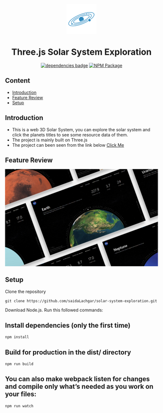 <p align="center">
    <img width="100" src="https://github.com/saidaLachgar/solar-system-exploration/blob/main/dist/images/icon.png" alt="Three.js Solar Exploration">
</p>
<h1 align="center">Three.js Solar System Exploration</h1>

<p align="center">
  <a href="https://github.com/mrdoob/three.js/"><img src="https://img.shields.io/badge/dependencies-Three.js-brightgreen.svg" alt="dependencies badge"></a>
  <a href="https://www.npmjs.com/package/three" rel="nofollow"><img src="https://camo.githubusercontent.com/f66fa08048e7297bddab40ff398130fccfba137034eb3c72927cefc059d4cc5d/68747470733a2f2f696d672e736869656c64732e696f2f6e706d2f762f7468726565" alt="NPM Package"></a>
</p>


## Content

- [Introduction](#introduction)
- [Feature Review](#feature-review)
- [Setup](#setup)


## Introduction

* This is a web 3D Solar System, you can explore the solar system and click the planets titles to see some resource data of them. <br>
* The project is mainly built on Three.js <br>
* The project can been seen from the link below [Click Me](https://planetary-facts.netlify.app)

## Feature Review

![screenshot](https://github.com/saidaLachgar/solar-system-exploration/blob/main/screenshot.jpg?raw=true)

## Setup

 Clone the repository
```html
git clone https://github.com/saidaLachgar/solar-system-exploration.git
```
Download Node.js. Run this followed commands:

## Install dependencies (only the first time)
```html
npm install
```
## Build for production in the dist/ directory
```html
npm run build
```

## You can also make webpack listen for changes and compile only what’s needed as you work on your files:
```html
npm run watch
```
